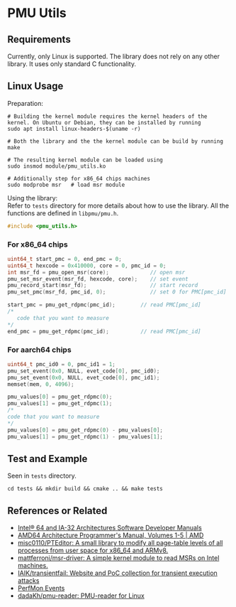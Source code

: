 # PMU Utils

## Requirements

Currently, only Linux is supported. The library does not rely on any other library. It uses only standard C functionality.

## Linux Usage

Preparation:

```shell
# Building the kernel module requires the kernel headers of the kernel. On Ubuntu or Debian, they can be installed by running
sudo apt install linux-headers-$(uname -r)

# Both the library and the the kernel module can be build by running
make

# The resulting kernel module can be loaded using
sudo insmod module/pmu_utils.ko

# Additionally step for x86_64 chips machines
sudo modprobe msr   # load msr module
```

Using the library:  
Refer to `tests` directory for more details about how to use the library. All the functions are defined in `libpmu/pmu.h`.

```c
#include <pmu_utils.h>
```

### For x86_64 chips

```c
uint64_t start_pmc = 0, end_pmc = 0;
uint64_t hexcode = 0x410000, core = 0, pmc_id = 0;
int msr_fd = pmu_open_msr(core);             // open msr
pmu_set_msr_event(msr_fd, hexcode, core);    // set event
pmu_record_start(msr_fd);                    // start record
pmu_set_pmc(msr_fd, pmc_id, 0);              // set 0 for PMC[pmc_id]

start_pmc = pmu_get_rdpmc(pmc_id);        // read PMC[pmc_id]
/*
   code that you want to measure
*/
end_pmc = pmu_get_rdpmc(pmc_id);          // read PMC[pmc_id]
```

### For aarch64 chips

```c
uint64_t pmc_id0 = 0, pmc_id1 = 1;
pmu_set_event(0x0, NULL, evet_code[0], pmc_id0);
pmu_set_event(0x0, NULL, evet_code[0], pmc_id1);
memset(mem, 0, 4096);

pmu_values[0] = pmu_get_rdpmc(0);
pmu_values[1] = pmu_get_rdpmc(1);
/*
code that you want to measure
*/
pmu_values[0] = pmu_get_rdpmc(0) - pmu_values[0];
pmu_values[1] = pmu_get_rdpmc(1) - pmu_values[1];
``````

## Test and Example

Seen in `tests` directory.

```shell
cd tests && mkdir build && cmake .. && make tests
```

## References or Related
- [Intel® 64 and IA-32 Architectures Software Developer Manuals](https://www.intel.com/content/www/us/en/developer/articles/technical/intel-sdm.html)
- [AMD64 Architecture Programmer's Manual, Volumes 1-5 | AMD](https://www.amd.com/en/support/tech-docs/amd64-architecture-programmers-manual-volumes-1-5)
- [misc0110/PTEditor: A small library to modify all page-table levels of all processes from user space for x86_64 and ARMv8.](https://github.com/misc0110/PTEditor)
- [mattferroni/msr-driver: A simple kernel module to read MSRs on Intel machines.](https://github.com/mattferroni/msr-driver)
- [IAIK/transientfail: Website and PoC collection for transient execution attacks](https://github.com/IAIK/transientfail)
- [PerfMon Events](https://perfmon-events.intel.com/#)
- [dadaKh/pmu-reader: PMU-reader for Linux](https://github.com/dadaKh/pmu-reader)
